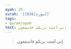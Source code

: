 ```yaml
---
ayah: 25
surah: '[[036|سورة]]'
tags:
- quran/ayah
text: إني آمنت بربكم فاسمعون
---
```

> إني آمنت بربكم فاسمعون
